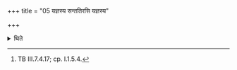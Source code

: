 +++
title = "05 यज्ञस्य सन्ततिरसि यज्ञस्य"

+++

<details><summary>थिते</summary>

5. With yajñasya santatirasi...[^1] he causes to fall a continuous line of water starting from the Gārhapatya upto the Āhavanīya.  


[^1]: TB III.7.4.17; cp. I.1.5.4.
</details>
